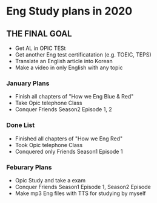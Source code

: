 # Eng Study plans in 2020

## THE FINAL GOAL

- Get AL in OPIC TESt
- Get another Eng test certificatation (e.g. TOEIC, TEPS)
- Translate an English article into Korean
- Make a video in only English with any topic

### January Plans

- Finish all chapters of "How we Eng Blue & Red"
- Take Opic telephone Class
- Conquer Friends Season2 Episode 1, 2

### Done List

- Finished all chapters of "How we Eng Red"
- Took Opic telephone Class
- Conquered only Friends Season1 Episode 1

### Feburary Plans

- Opic Study and take a exam
- Conquer Friends Season1 Episode 1, Season2 Episode
- Make mp3 Eng files with TTS for studying by myself
